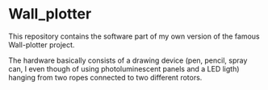 # Wall_plotter

This repository contains the software part of my own version of the famous Wall-plotter project.

The hardware basically consists of a drawing device 
(pen, pencil, spray can, I even though of using photoluminescent panels and a LED ligth)
hanging from two ropes connected to two different rotors. 
